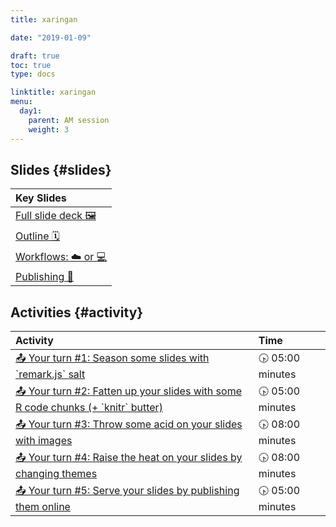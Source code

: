 ```yaml
---
title: xaringan

date: "2019-01-09"

draft: true
toc: true
type: docs

linktitle: xaringan
menu:
  day1:
    parent: AM session
    weight: 3
---
```





## Slides {#slides}

<table class="table table-hover table-condensed" style="margin-left: auto; margin-right: auto;">
 <thead>
  <tr>
   <th style="text-align:left;"> Key Slides </th>
  </tr>
 </thead>
<tbody>
  <tr>
   <td style="text-align:left;"> <a href="../../../slides/xaringan.html#1" style="     ">Full slide deck 🖼</a> </td>
  </tr>
  <tr>
   <td style="text-align:left;"> <a href="../../../slides/xaringan.html#outline" style="     ">Outline 🗓</a> </td>
  </tr>
  <tr>
   <td style="text-align:left;"> <a href="../../../slides/xaringan.html#workflow" style="     ">Workflows: ☁️ or 💻</a> </td>
  </tr>
  <tr>
   <td style="text-align:left;"> <a href="../../../slides/xaringan.html#publish" style="     ">Publishing 🚀</a> </td>
  </tr>
</tbody>
</table>


## Activities {#activity}


<table class="table table-hover table-condensed" style="margin-left: auto; margin-right: auto;">
 <thead>
  <tr>
   <th style="text-align:left;"> Activity </th>
   <th style="text-align:left;"> Time </th>
  </tr>
 </thead>
<tbody>
  <tr>
   <td style="text-align:left;"> <a href="../../../slides/xaringan.html#yourturn-1" style="     ">📤 Your turn #1: Season some slides with `remark.js` salt</a> </td>
   <td style="text-align:left;"> 🕟 05:00 minutes </td>
  </tr>
  <tr>
   <td style="text-align:left;"> <a href="../../../slides/xaringan.html#yourturn-2" style="     ">📤 Your turn #2: Fatten up your slides with some R code chunks (+ `knitr` butter)</a> </td>
   <td style="text-align:left;"> 🕟 05:00 minutes </td>
  </tr>
  <tr>
   <td style="text-align:left;"> <a href="../../../slides/xaringan.html#yourturn-3" style="     ">📤 Your turn #3: Throw some acid on your slides with images</a> </td>
   <td style="text-align:left;"> 🕟 08:00 minutes </td>
  </tr>
  <tr>
   <td style="text-align:left;"> <a href="../../../slides/xaringan.html#yourturn-4" style="     ">📤 Your turn #4: Raise the heat on your slides by changing themes</a> </td>
   <td style="text-align:left;"> 🕟 08:00 minutes </td>
  </tr>
  <tr>
   <td style="text-align:left;"> <a href="../../../slides/xaringan.html#yourturn-5" style="     ">📤 Your turn #5: Serve your slides by publishing them online</a> </td>
   <td style="text-align:left;"> 🕟 05:00 minutes </td>
  </tr>
</tbody>
</table>




